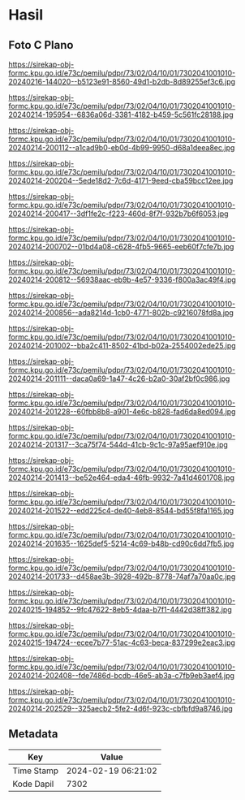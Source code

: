 # Hasil

## Foto C Plano

https://sirekap-obj-formc.kpu.go.id/e73c/pemilu/pdpr/73/02/04/10/01/7302041001010-20240216-144020--b5123e91-8560-49d1-b2db-8d89255ef3c6.jpg

https://sirekap-obj-formc.kpu.go.id/e73c/pemilu/pdpr/73/02/04/10/01/7302041001010-20240214-195954--6836a06d-3381-4182-b459-5c561fc28188.jpg

https://sirekap-obj-formc.kpu.go.id/e73c/pemilu/pdpr/73/02/04/10/01/7302041001010-20240214-200112--a1cad9b0-eb0d-4b99-9950-d68a1deea8ec.jpg

https://sirekap-obj-formc.kpu.go.id/e73c/pemilu/pdpr/73/02/04/10/01/7302041001010-20240214-200204--5ede18d2-7c6d-4171-9eed-cba59bcc12ee.jpg

https://sirekap-obj-formc.kpu.go.id/e73c/pemilu/pdpr/73/02/04/10/01/7302041001010-20240214-200417--3df1fe2c-f223-460d-8f7f-932b7b6f6053.jpg

https://sirekap-obj-formc.kpu.go.id/e73c/pemilu/pdpr/73/02/04/10/01/7302041001010-20240214-200702--01bd4a08-c628-4fb5-9665-eeb60f7cfe7b.jpg

https://sirekap-obj-formc.kpu.go.id/e73c/pemilu/pdpr/73/02/04/10/01/7302041001010-20240214-200812--56938aac-eb9b-4e57-9336-f800a3ac49f4.jpg

https://sirekap-obj-formc.kpu.go.id/e73c/pemilu/pdpr/73/02/04/10/01/7302041001010-20240214-200856--ada8214d-1cb0-4771-802b-c9216078fd8a.jpg

https://sirekap-obj-formc.kpu.go.id/e73c/pemilu/pdpr/73/02/04/10/01/7302041001010-20240214-201002--bba2c411-8502-41bd-b02a-2554002ede25.jpg

https://sirekap-obj-formc.kpu.go.id/e73c/pemilu/pdpr/73/02/04/10/01/7302041001010-20240214-201111--daca0a69-1a47-4c26-b2a0-30af2bf0c986.jpg

https://sirekap-obj-formc.kpu.go.id/e73c/pemilu/pdpr/73/02/04/10/01/7302041001010-20240214-201228--60fbb8b8-a901-4e6c-b828-fad6da8ed094.jpg

https://sirekap-obj-formc.kpu.go.id/e73c/pemilu/pdpr/73/02/04/10/01/7302041001010-20240214-201317--3ca75f74-544d-41cb-9c1c-97a95aef910e.jpg

https://sirekap-obj-formc.kpu.go.id/e73c/pemilu/pdpr/73/02/04/10/01/7302041001010-20240214-201413--be52e464-eda4-46fb-9932-7a41d4601708.jpg

https://sirekap-obj-formc.kpu.go.id/e73c/pemilu/pdpr/73/02/04/10/01/7302041001010-20240214-201522--edd225c4-de40-4eb8-8544-bd55f8fa1165.jpg

https://sirekap-obj-formc.kpu.go.id/e73c/pemilu/pdpr/73/02/04/10/01/7302041001010-20240214-201635--1625def5-5214-4c69-b48b-cd90c6dd7fb5.jpg

https://sirekap-obj-formc.kpu.go.id/e73c/pemilu/pdpr/73/02/04/10/01/7302041001010-20240214-201733--d458ae3b-3928-492b-8778-74af7a70aa0c.jpg

https://sirekap-obj-formc.kpu.go.id/e73c/pemilu/pdpr/73/02/04/10/01/7302041001010-20240215-194852--9fc47622-8eb5-4daa-b7f1-4442d38ff382.jpg

https://sirekap-obj-formc.kpu.go.id/e73c/pemilu/pdpr/73/02/04/10/01/7302041001010-20240215-194724--ecee7b77-51ac-4c63-beca-837299e2eac3.jpg

https://sirekap-obj-formc.kpu.go.id/e73c/pemilu/pdpr/73/02/04/10/01/7302041001010-20240214-202408--fde7486d-bcdb-46e5-ab3a-c7fb9eb3aef4.jpg

https://sirekap-obj-formc.kpu.go.id/e73c/pemilu/pdpr/73/02/04/10/01/7302041001010-20240214-202529--325aecb2-5fe2-4d6f-923c-cbfbfd9a8746.jpg


## Metadata

| Key        | Value               |
| ---------- | ------------------- |
| Time Stamp | 2024-02-19 06:21:02 |
| Kode Dapil | 7302                |



